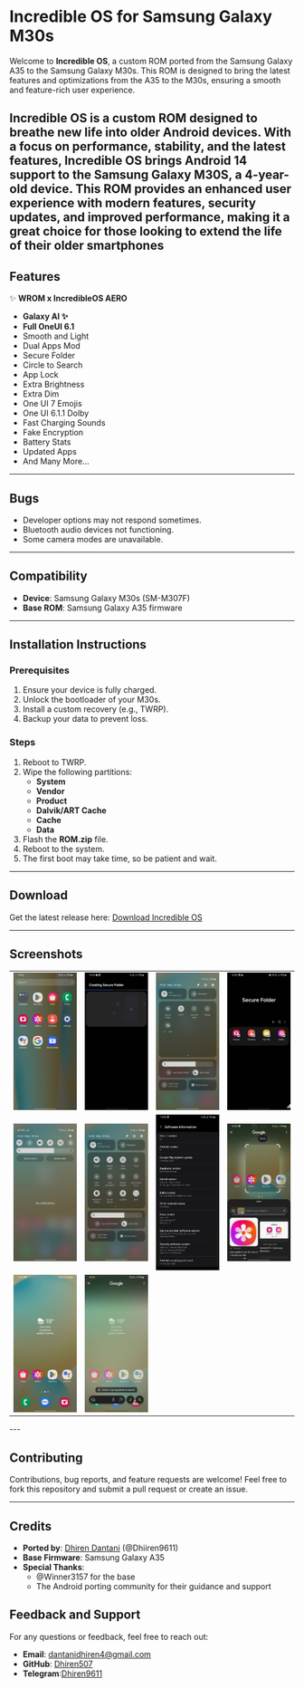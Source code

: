 # Incredible OS for Samsung Galaxy M30s

Welcome to **Incredible OS**, a custom ROM ported from the Samsung Galaxy A35 to the Samsung Galaxy M30s. This ROM is designed to bring the latest features and optimizations from the A35 to the M30s, ensuring a smooth and feature-rich user experience.

Incredible OS is a custom ROM designed to breathe new life into older Android devices. With a focus on performance, stability, and the latest features, Incredible OS brings Android 14 support to the Samsung Galaxy M30S, a 4-year-old device. This ROM provides an enhanced user experience with modern features, security updates, and improved performance, making it a great choice for those looking to extend the life of their older smartphones
---

## Features

✨ **WROM x IncredibleOS AERO**

- **Galaxy AI ✨**
- **Full OneUI 6.1**
- Smooth and Light
- Dual Apps Mod
- Secure Folder
- Circle to Search
- App Lock
- Extra Brightness
- Extra Dim
- One UI 7 Emojis
- One UI 6.1.1 Dolby
- Fast Charging Sounds
- Fake Encryption
- Battery Stats
- Updated Apps
- And Many More...

---

## Bugs

- Developer options may not respond sometimes.
- Bluetooth audio devices not functioning.
- Some camera modes are unavailable.

---

## Compatibility

- **Device**: Samsung Galaxy M30s (SM-M307F)
- **Base ROM**: Samsung Galaxy A35 firmware

---

## Installation Instructions

### Prerequisites

1. Ensure your device is fully charged.
2. Unlock the bootloader of your M30s.
3. Install a custom recovery (e.g., TWRP).
4. Backup your data to prevent loss.

### Steps

1. Reboot to TWRP.
2. Wipe the following partitions:
   - **System**
   - **Vendor**
   - **Product**
   - **Dalvik/ART Cache**
   - **Cache**
   - **Data**
3. Flash the **ROM.zip** file.
4. Reboot to the system.
5. The first boot may take time, so be patient and wait.

---

## Download

Get the latest release here: [Download Incredible OS](https://drive.google.com/file/d/1zKvWXuddpCZ3QlUpRq432fYnhoW3YnLy/view?usp=sharing)

---

## Screenshots

<table>
  <tr>
    <td><img src="screenshots/photo_1_2025-01-19_16-00-23.jpg" alt="Screenshot 1" width="200"></td>
    <td><img src="screenshots/photo_2_2025-01-19_16-00-23.jpg" alt="Screenshot 2" width="200"></td>
    <td><img src="screenshots/photo_3_2025-01-19_16-00-23.jpg" alt="Screenshot 3" width="200"></td>
    <td><img src="screenshots/photo_4_2025-01-19_16-00-23.jpg" alt="Screenshot 4" width="200"></td>
  </tr>
  <tr>
    <td><img src="screenshots/photo_5_2025-01-19_16-00-23.jpg" alt="Screenshot 5" width="200"></td>
    <td><img src="screenshots/photo_6_2025-01-19_16-00-23.jpg" alt="Screenshot 6" width="200"></td>
    <td><img src="screenshots/photo_7_2025-01-19_16-00-23.jpg" alt="Screenshot 7" width="200"></td>
    <td><img src="screenshots/photo_8_2025-01-19_16-00-23.jpg" alt="Screenshot 8" width="200"></td>
  </tr>
  <tr>
    <td><img src="screenshots/photo_9_2025-01-19_16-00-23.jpg" alt="Screenshot 9" width="200"></td>
    <td><img src="screenshots/photo_10_2025-01-19_16-00-23.jpg" alt="Screenshot 10" width="200"></td>
  </tr>
</table>
---

## Contributing

Contributions, bug reports, and feature requests are welcome! Feel free to fork this repository and submit a pull request or create an issue.

---

## Credits

- **Ported by**: [Dhiren Dantani](https://github.com/Dhiren507) (@Dhiiren9611)
- **Base Firmware**: Samsung Galaxy A35
- **Special Thanks**:
  - @Winner3157 for the base
  - The Android porting community for their guidance and support


## Feedback and Support

For any questions or feedback, feel free to reach out:
- **Email**: [dantanidhiren4@gmail.com](mailto:dantanidhiren4@gmail.com)
- **GitHub**: [Dhiren507](https://github.com/Dhiren507)
- **Telegram**:[Dhiren9611](https://t.me/Dhiren9611)
